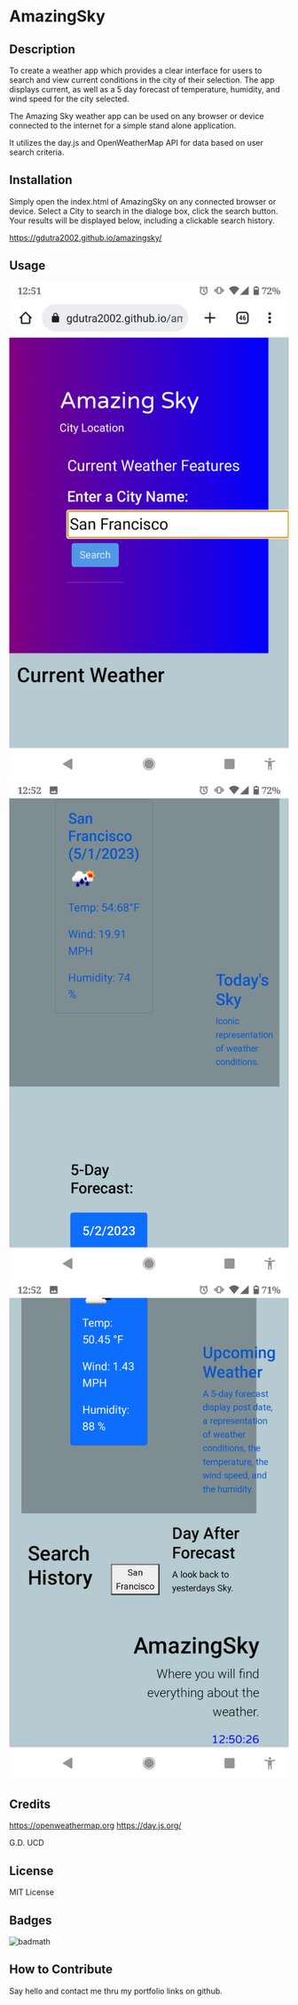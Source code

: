 # AmazingSky

## Description

To create a weather app which provides a clear interface for users to search and view current conditions in the city of their selection.  The app displays current, as well as a 5 day forecast of temperature, humidity, and wind speed for the city selected.

The Amazing Sky weather app can be used on any browser or device connected to the internet for a simple stand alone application. 

It utilizes the day.js and OpenWeatherMap API for data based on user search criteria.


## Installation

Simply open the index.html of AmazingSky on any connected browser or device.  Select a City to search in the dialoge box, click the search button.  Your results will be displayed below, including a clickable search history.

https://gdutra2002.github.io/amazingsky/

## Usage

![AmazingSky](assets/images/as1.png)
![AmazingSky](assets/images/as2.png)
![AmazingSky](assets/images/as3.png)

## Credits

https://openweathermap.org
https://day.js.org/

G.D.
UCD

## License

MIT License

## Badges

![badmath](https://img.shields.io/github/languages/top/nielsenjared/badmath)


## How to Contribute

Say hello and contact me thru my portfolio links on github. 
